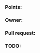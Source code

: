 ## <name of feature goes here>
<user story goes here>

### Points: <number points go here>

### Owner: <owner goes here>

### Pull request:
<link to pull request>

### TODO:

